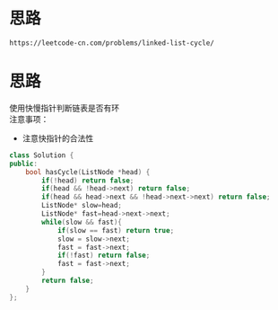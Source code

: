 # 思路
`https://leetcode-cn.com/problems/linked-list-cycle/`

# 思路
使用快慢指针判断链表是否有环  
注意事项：
- 注意快指针的合法性

```cpp
class Solution {
public:
    bool hasCycle(ListNode *head) {
        if(!head) return false;
        if(head && !head->next) return false;
        if(head && head->next && !head->next->next) return false;
        ListNode* slow=head;
        ListNode* fast=head->next->next;
        while(slow && fast){
            if(slow == fast) return true;
            slow = slow->next;
            fast = fast->next;
            if(!fast) return false;
            fast = fast->next;
        }
        return false;
    }
};
```

